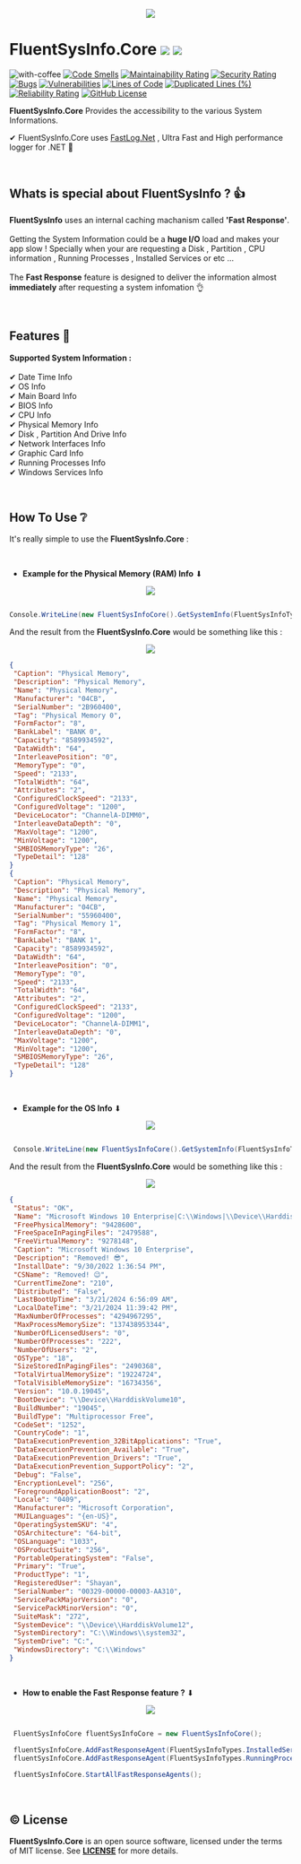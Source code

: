 <p align="center">
 <img src="https://github.com/ShayanFiroozi/FluentSysInfo.Core/blob/master/src/FluentSysInfoCore/Icon.ico"
</p>

# FluentSysInfo.Core <img src="https://img.shields.io/badge/C%23-239120?style=for-the-badge&logo=csharp&logoColor=white"/> <img src="https://img.shields.io/badge/Windows-0078D6?style=for-the-badge&logo=windows&logoColor=white"/>
![with-coffee](https://img.shields.io/badge/made%20with-%E2%98%95%EF%B8%8F%20coffee-yellow.svg)
[![Code Smells](https://sonarcloud.io/api/project_badges/measure?project=ShayanFiroozi_FluentSysInfo.Core&metric=code_smells)](https://sonarcloud.io/summary/new_code?id=ShayanFiroozi_FluentSysInfo.Core)
[![Maintainability Rating](https://sonarcloud.io/api/project_badges/measure?project=ShayanFiroozi_FluentSysInfo.Core&metric=sqale_rating)](https://sonarcloud.io/summary/new_code?id=ShayanFiroozi_FluentSysInfo.Core)
[![Security Rating](https://sonarcloud.io/api/project_badges/measure?project=ShayanFiroozi_FluentSysInfo.Core&metric=security_rating)](https://sonarcloud.io/summary/new_code?id=ShayanFiroozi_FluentSysInfo.Core)
[![Bugs](https://sonarcloud.io/api/project_badges/measure?project=ShayanFiroozi_FluentSysInfo.Core&metric=bugs)](https://sonarcloud.io/summary/new_code?id=ShayanFiroozi_FluentSysInfo.Core)
[![Vulnerabilities](https://sonarcloud.io/api/project_badges/measure?project=ShayanFiroozi_FluentSysInfo.Core&metric=vulnerabilities)](https://sonarcloud.io/summary/new_code?id=ShayanFiroozi_FluentSysInfo.Core)
[![Lines of Code](https://sonarcloud.io/api/project_badges/measure?project=ShayanFiroozi_FluentSysInfo.Core&metric=ncloc)](https://sonarcloud.io/summary/new_code?id=ShayanFiroozi_FluentSysInfo.Core)
[![Duplicated Lines (%)](https://sonarcloud.io/api/project_badges/measure?project=ShayanFiroozi_FluentSysInfo.Core&metric=duplicated_lines_density)](https://sonarcloud.io/summary/new_code?id=ShayanFiroozi_FluentSysInfo.Core)
[![Reliability Rating](https://sonarcloud.io/api/project_badges/measure?project=ShayanFiroozi_FluentSysInfo.Core&metric=reliability_rating)](https://sonarcloud.io/summary/new_code?id=ShayanFiroozi_FluentSysInfo.Core)
[![GitHub License](https://img.shields.io/github/license/ShayanFiroozi/FluentSysInfo.Core)](https://github.com/ShayanFiroozi/FluentSysInfo.Core/blob/master/LICENSE.md)
 
**FluentSysInfo.Core** Provides the accessibility to the various System Informations.

✔ FluentSysInfo.Core uses [FastLog.Net](https://github.com/ShayanFiroozi/FastLog.Net) , Ultra Fast and High performance logger for .NET 💯 

<br/>


  
 
## Whats is special about **FluentSysInfo** ? 👍
**FluentSysInfo** uses an internal caching machanism called **'Fast Response'**.<br/><br/>
Getting the System Information could be a **huge I/O** load and makes your app slow ! Specially when your are requesting a Disk , Partition , CPU information , Running Processes , Installed Services or etc ...<br/><br/>
The **Fast Response** feature is designed to deliver the information almost **immediately** after requesting a system infomation 👌
    
 <br/>  


## Features 💯
 **Supported System Information :**
 <br/>  
    ✔ Date Time Info  
    ✔ OS Info  
    ✔ Main Board Info  
    ✔ BIOS Info  
    ✔ CPU Info  
    ✔ Physical Memory Info  
    ✔ Disk , Partition And Drive Info  
    ✔ Network Interfaces Info  
    ✔ Graphic Card Info  
    ✔ Running Processes Info  
    ✔ Windows Services Info  
    



<br/>
 
## How To Use ❔
It's really simple to use the **FluentSysInfo.Core** :

 <br/>
 
- **Example for the Physical Memory (RAM) Info** ⬇
<p align="center">
<img src="https://img.shields.io/badge/C%23-239120?style=for-the-badge&logo=csharp&logoColor=white"
</p>
 
 ```csharp

Console.WriteLine(new FluentSysInfoCore().GetSystemInfo(FluentSysInfoTypes.PhysicalMemory));

```   

And the result from the **FluentSysInfo.Core** would be something like this :  
<p align="center">
<img src="https://img.shields.io/badge/json-5E5C5C?style=for-the-badge&logo=json&logoColor=white"
</p>
 
```json
{
 "Caption": "Physical Memory",
 "Description": "Physical Memory",
 "Name": "Physical Memory",
 "Manufacturer": "04CB",
 "SerialNumber": "2B960400",
 "Tag": "Physical Memory 0",
 "FormFactor": "8",
 "BankLabel": "BANK 0",
 "Capacity": "8589934592",
 "DataWidth": "64",
 "InterleavePosition": "0",
 "MemoryType": "0",
 "Speed": "2133",
 "TotalWidth": "64",
 "Attributes": "2",
 "ConfiguredClockSpeed": "2133",
 "ConfiguredVoltage": "1200",
 "DeviceLocator": "ChannelA-DIMM0",
 "InterleaveDataDepth": "0",
 "MaxVoltage": "1200",
 "MinVoltage": "1200",
 "SMBIOSMemoryType": "26",
 "TypeDetail": "128"
}
{
 "Caption": "Physical Memory",
 "Description": "Physical Memory",
 "Name": "Physical Memory",
 "Manufacturer": "04CB",
 "SerialNumber": "55960400",
 "Tag": "Physical Memory 1",
 "FormFactor": "8",
 "BankLabel": "BANK 1",
 "Capacity": "8589934592",
 "DataWidth": "64",
 "InterleavePosition": "0",
 "MemoryType": "0",
 "Speed": "2133",
 "TotalWidth": "64",
 "Attributes": "2",
 "ConfiguredClockSpeed": "2133",
 "ConfiguredVoltage": "1200",
 "DeviceLocator": "ChannelA-DIMM1",
 "InterleaveDataDepth": "0",
 "MaxVoltage": "1200",
 "MinVoltage": "1200",
 "SMBIOSMemoryType": "26",
 "TypeDetail": "128"
}
```

 <br/>
 
- **Example for the OS Info** ⬇
<p align="center">
<img src="https://img.shields.io/badge/C%23-239120?style=for-the-badge&logo=csharp&logoColor=white"
</p>
 
 ```csharp

  Console.WriteLine(new FluentSysInfoCore().GetSystemInfo(FluentSysInfoTypes.OperatingSystem));

```   

And the result from the **FluentSysInfo.Core** would be something like this :  
<p align="center">
<img src="https://img.shields.io/badge/json-5E5C5C?style=for-the-badge&logo=json&logoColor=white"
</p>
 
```json
{
 "Status": "OK",
 "Name": "Microsoft Windows 10 Enterprise|C:\\Windows|\\Device\\Harddisk1\\Partition3",
 "FreePhysicalMemory": "9428600",
 "FreeSpaceInPagingFiles": "2479588",
 "FreeVirtualMemory": "9278148",
 "Caption": "Microsoft Windows 10 Enterprise",
 "Description": "Removed! 😎",
 "InstallDate": "9/30/2022 1:36:54 PM",
 "CSName": "Removed! 😉",
 "CurrentTimeZone": "210",
 "Distributed": "False",
 "LastBootUpTime": "3/21/2024 6:56:09 AM",
 "LocalDateTime": "3/21/2024 11:39:42 PM",
 "MaxNumberOfProcesses": "4294967295",
 "MaxProcessMemorySize": "137438953344",
 "NumberOfLicensedUsers": "0",
 "NumberOfProcesses": "222",
 "NumberOfUsers": "2",
 "OSType": "18",
 "SizeStoredInPagingFiles": "2490368",
 "TotalVirtualMemorySize": "19224724",
 "TotalVisibleMemorySize": "16734356",
 "Version": "10.0.19045",
 "BootDevice": "\\Device\\HarddiskVolume10",
 "BuildNumber": "19045",
 "BuildType": "Multiprocessor Free",
 "CodeSet": "1252",
 "CountryCode": "1",
 "DataExecutionPrevention_32BitApplications": "True",
 "DataExecutionPrevention_Available": "True",
 "DataExecutionPrevention_Drivers": "True",
 "DataExecutionPrevention_SupportPolicy": "2",
 "Debug": "False",
 "EncryptionLevel": "256",
 "ForegroundApplicationBoost": "2",
 "Locale": "0409",
 "Manufacturer": "Microsoft Corporation",
 "MUILanguages": "{en-US}",
 "OperatingSystemSKU": "4",
 "OSArchitecture": "64-bit",
 "OSLanguage": "1033",
 "OSProductSuite": "256",
 "PortableOperatingSystem": "False",
 "Primary": "True",
 "ProductType": "1",
 "RegisteredUser": "Shayan",
 "SerialNumber": "00329-00000-00003-AA310",
 "ServicePackMajorVersion": "0",
 "ServicePackMinorVersion": "0",
 "SuiteMask": "272",
 "SystemDevice": "\\Device\\HarddiskVolume12",
 "SystemDirectory": "C:\\Windows\\system32",
 "SystemDrive": "C:",
 "WindowsDirectory": "C:\\Windows"
}
```

<br/>

- **How to enable the Fast Response feature ?** ⬇
<p align="center">
<img src="https://img.shields.io/badge/C%23-239120?style=for-the-badge&logo=csharp&logoColor=white"
</p>
 
 ```csharp

  FluentSysInfoCore fluentSysInfoCore = new FluentSysInfoCore();

  fluentSysInfoCore.AddFastResponseAgent(FluentSysInfoTypes.InstalledServices, TimeSpan.FromSeconds(5));
  fluentSysInfoCore.AddFastResponseAgent(FluentSysInfoTypes.RunningProcesses, TimeSpan.FromSeconds(5));

  fluentSysInfoCore.StartAllFastResponseAgents();

```   


<br/>
 
 ## © License
**FluentSysInfo.Core** is an open source software, licensed under the terms of MIT license.
See [**LICENSE**](LICENSE.md) for more details.

<br/>
